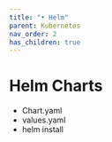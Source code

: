 ```yaml
---
title: "• Helm"
parent: Kubernetes
nav_order: 2
has_children: true
---
```


# Helm Charts

- Chart.yaml
- values.yaml
- helm install